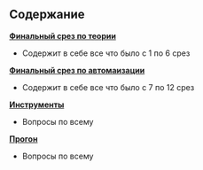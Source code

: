 ## Содержание 

   **[Финальный срез по теории](!Theory-manual.md)**
   - Содержит в себе все что было с 1 по 6 срез

   **[Финальный срез по автомаизации](!Theory-auto.md)**
   - Содержит в себе все что было с 7 по 12 срез

   **[Инструменты](Tools.md)**
   - Вопросы по всему

   **[Прогон](!Progon.md)**
   - Вопросы по всему
